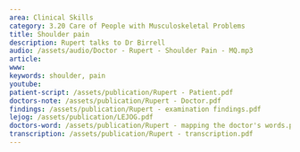 ```yaml
---
area: Clinical Skills
category: 3.20 Care of People with Musculoskeletal Problems
title: Shoulder pain
description: Rupert talks to Dr Birrell
audio: /assets/audio/Doctor - Rupert - Shoulder Pain - MQ.mp3
article: 
www: 
keywords: shoulder, pain
youtube:
patient-script: /assets/publication/Rupert - Patient.pdf
doctors-note: /assets/publication/Rupert - Doctor.pdf
findings: /assets/publication/Rupert - examination findings.pdf
lejog: /assets/publication/LEJOG.pdf
doctors-word: /assets/publication/Rupert - mapping the doctor's words.pdf
transcription: /assets/publication/Rupert - transcription.pdf
--- 
```

